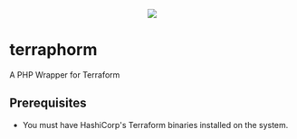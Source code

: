 <p align="center"><img src="https://hustl.cloud/terraphorm_logo.png"></p>

# terraphorm
A PHP Wrapper for Terraform

## Prerequisites

- You must have HashiCorp's Terraform binaries installed on the system.